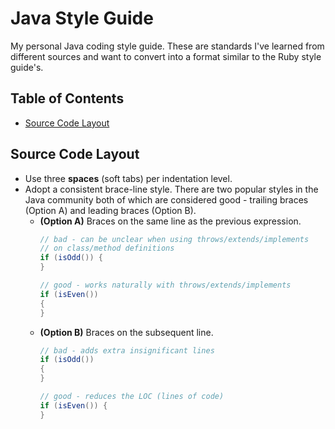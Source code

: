 # Java Style Guide
My personal Java coding style guide. These are standards I've learned from
different sources and want to convert into a format similar to the Ruby
style guide's.

## Table of Contents
* [Source Code Layout](#source-code-layout)

## Source Code Layout
* Use three **spaces** (soft tabs) per indentation level.
* Adopt a consistent brace-line style. There are two popular styles in the
Java community both of which are considered good - trailing braces (Option A) and leading braces (Option B).
  * **(Option A)** Braces on the same line as the previous expression.
    ```java
    // bad - can be unclear when using throws/extends/implements
    // on class/method definitions
    if (isOdd()) {
    }

    // good - works naturally with throws/extends/implements
    if (isEven())
    {
    }
    ```
  * **(Option B)** Braces on the subsequent line.
    ```java
    // bad - adds extra insignificant lines
    if (isOdd())
    {
    }

    // good - reduces the LOC (lines of code)
    if (isEven()) {
    }
    ```